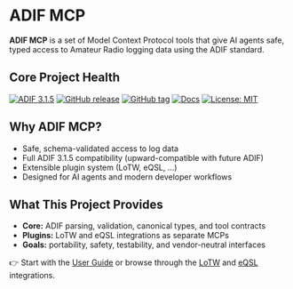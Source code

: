 # ADIF MCP

**ADIF MCP** is a set of Model Context Protocol tools that give AI agents safe, typed access to Amateur Radio logging data using the ADIF standard.

## Core Project Health
[![ADIF 3.1.5](https://img.shields.io/badge/ADIF-3.1.5-blue?label=Spec)](https://github.com/KI7MT/adif-mcp/spec)
[![GitHub release](https://img.shields.io/github/v/release/KI7MT/adif-mcp)](https://github.com/KI7MT/adif-mcp/releases)
[![GitHub tag](https://img.shields.io/github/v/tag/KI7MT/adif-mcp?sort=semver)](https://github.com/KI7MT/adif-mcp/tags)
[![Docs](https://img.shields.io/badge/docs-github_pages-blue)](https://adif-mcp.com/)
[![License: MIT](https://img.shields.io/badge/License-MIT-yellow.svg)](https://github.com/KI7MT/adif-mcp/LICENSE)


## Why ADIF MCP?

- Safe, schema-validated access to log data
- Full ADIF 3.1.5 compatibility (upward-compatible with future ADIF)
- Extensible plugin system (LoTW, eQSL, …)
- Designed for AI agents and modern developer workflows

## What This Project Provides

- **Core:** ADIF parsing, validation, canonical types, and tool contracts
- **Plugins:** LoTW and eQSL integrations as separate MCPs
- **Goals:** portability, safety, testability, and vendor-neutral interfaces

👉 Start with the [User Guide](userguide/getting-started.md) or browse through the [LoTW](integrations/lotw/index.md) and [eQSL](integrations/eqsl/index.md) integrations.
